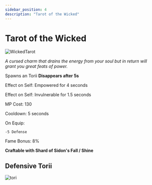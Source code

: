 ```yaml
---
sidebar_position: 4
description: "Tarot of the Wicked"
---
```


# Tarot of the Wicked

![WickedTarot](https://vwiki.valorserver.com/api/item/picture/tarot%20of%20the%20wicked)

<i>A cursed charm that drains the energy from your soul but in return will grant you great feats of power.</i>

Spawns an Torii
**Disappears after 5s**

Effect on Self: Empowered for 4 seconds

Effect on Self: Invulnerable for 1.5 seconds

MP Cost: 130

Cooldown: 5 seconds

On Equip:

    -5 Defense

Fame Bonus: 8%

**Craftable with Shard of Sidon's Fall / Shine**

## Defensive Torii

![tori](https://cdn.discordapp.com/attachments/1160376179996496013/1195487325732483184/charm5.gif?ex=65b42b55&is=65a1b655&hm=c2b26c77e19edd0b6e261833ccc72276a421ef03e278d76dd5fb740bf92d4538&)
